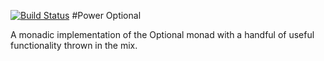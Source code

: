 [![Build Status](https://travis-ci.org/memoizr/PowerOptional.svg?branch=master)](https://travis-ci.org/memoizr/PowerOptional)
#Power Optional

A monadic implementation of the Optional monad with a handful of useful functionality thrown in the mix.